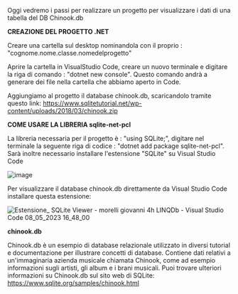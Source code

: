 Oggi vedremo i passi per realizzare un progetto per visualizzare i dati di una tabella del DB Chinook.db


<b>CREAZIONE DEL PROGETTO .NET</b>

Creare una cartella sul desktop nominandola con il proprio : "cognome.nome.classe.nomedelprogetto"

Aprire la cartella in VisualStudio Code, creare un nuovo terminale e digitare la riga di comando : "dotnet new console". Questo comando andrà a generare dei file nella cartella che abbiamo aperto in Code.

Aggiungiamo al progetto il database chinook.db, scaricandolo tramite questo link: https://www.sqlitetutorial.net/wp-content/uploads/2018/03/chinook.zip


<b> COME USARE LA LIBRERIA sqlite-net-pcl </b>

La libreria necessaria per il progetto è : "using SQLite;",
digitare nel terminale la seguente riga di codice : "dotnet add package sqlite-net-pcl".
Sarà inoltre necessario installare l'estensione "SQLite" su Visual Studio Code

![image](https://user-images.githubusercontent.com/116790906/236854179-2b91937a-768c-4885-a5b5-b88a8a735c70.png)

Per visualizzare il database chinook.db direttamente da Visual Studio Code installare questa estensione:

![Estensione_ SQLite Viewer - morelli giovanni 4h LINQDb - Visual Studio Code 08_05_2023 16_48_00](https://user-images.githubusercontent.com/116790906/236856234-e3f78219-ad4e-4f8d-a148-d0ac2b25cb8c.png)


<b>chinook.db</b>

Chinook.db è un esempio di database relazionale utilizzato in diversi tutorial e documentazione per illustrare concetti di database. Contiene dati relativi a un'immaginaria azienda musicale chiamata Chinook, come ad esempio informazioni sugli artisti, gli album e i brani musicali. Puoi trovare ulteriori informazioni su Chinook.db sul sito web di SQLite: https://www.sqlite.org/samples/chinook.html

